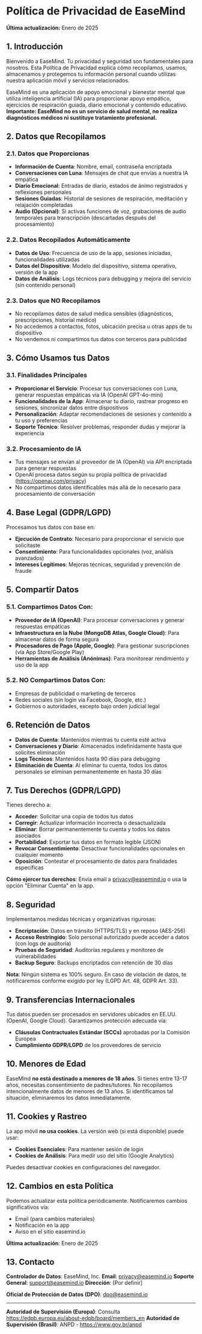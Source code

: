 # Política de Privacidad de EaseMind

**Última actualización:** Enero de 2025

## 1. Introducción

Bienvenido a EaseMind. Tu privacidad y seguridad son fundamentales para nosotros. Esta Política de Privacidad explica cómo recopilamos, usamos, almacenamos y protegemos tu información personal cuando utilizas nuestra aplicación móvil y servicios relacionados.

EaseMind es una aplicación de apoyo emocional y bienestar mental que utiliza inteligencia artificial (IA) para proporcionar apoyo empático, ejercicios de respiración guiada, diario emocional y contenido educativo. **Importante: EaseMind no es un servicio de salud mental, no realiza diagnósticos médicos ni sustituye tratamiento profesional.**

## 2. Datos que Recopilamos

### 2.1. Datos que Proporcionas
- **Información de Cuenta**: Nombre, email, contraseña encriptada
- **Conversaciones con Luna**: Mensajes de chat que envías a nuestra IA empática
- **Diario Emocional**: Entradas de diario, estados de ánimo registrados y reflexiones personales
- **Sesiones Guiadas**: Historial de sesiones de respiración, meditación y relajación completadas
- **Audio (Opcional)**: Si activas funciones de voz, grabaciones de audio temporales para transcripción (descartadas después del procesamiento)

### 2.2. Datos Recopilados Automáticamente
- **Datos de Uso**: Frecuencia de uso de la app, sesiones iniciadas, funcionalidades utilizadas
- **Datos del Dispositivo**: Modelo del dispositivo, sistema operativo, versión de la app
- **Datos de Análisis**: Logs técnicos para debugging y mejora del servicio (sin contenido personal)

### 2.3. Datos que NO Recopilamos
- No recopilamos datos de salud médica sensibles (diagnósticos, prescripciones, historial médico)
- No accedemos a contactos, fotos, ubicación precisa u otras apps de tu dispositivo
- No vendemos ni compartimos tus datos con terceros para publicidad

## 3. Cómo Usamos tus Datos

### 3.1. Finalidades Principales
- **Proporcionar el Servicio**: Procesar tus conversaciones con Luna, generar respuestas empáticas vía IA (OpenAI GPT-4o-mini)
- **Funcionalidades de la App**: Almacenar tu diario, rastrear progreso en sesiones, sincronizar datos entre dispositivos
- **Personalización**: Adaptar recomendaciones de sesiones y contenido a tu uso y preferencias
- **Soporte Técnico**: Resolver problemas, responder dudas y mejorar la experiencia

### 3.2. Procesamiento de IA
- Tus mensajes se envían al proveedor de IA (OpenAI) vía API encriptada para generar respuestas
- OpenAI procesa datos según su propia política de privacidad (https://openai.com/privacy)
- No compartimos datos identificables más allá de lo necesario para procesamiento de conversación

## 4. Base Legal (GDPR/LGPD)

Procesamos tus datos con base en:
- **Ejecución de Contrato**: Necesario para proporcionar el servicio que solicitaste
- **Consentimiento**: Para funcionalidades opcionales (voz, análisis avanzados)
- **Intereses Legítimos**: Mejoras técnicas, seguridad y prevención de fraude

## 5. Compartir Datos

### 5.1. Compartimos Datos Con:
- **Proveedor de IA (OpenAI)**: Para procesar conversaciones y generar respuestas empáticas
- **Infraestructura en la Nube (MongoDB Atlas, Google Cloud)**: Para almacenar datos de forma segura
- **Procesadores de Pago (Apple, Google)**: Para gestionar suscripciones (vía App Store/Google Play)
- **Herramientas de Análisis (Anónimas)**: Para monitorear rendimiento y uso de la app

### 5.2. NO Compartimos Datos Con:
- Empresas de publicidad o marketing de terceros
- Redes sociales (sin login vía Facebook, Google, etc.)
- Gobiernos o autoridades, excepto bajo orden judicial legal

## 6. Retención de Datos

- **Datos de Cuenta**: Mantenidos mientras tu cuenta esté activa
- **Conversaciones y Diario**: Almacenados indefinidamente hasta que solicites eliminación
- **Logs Técnicos**: Mantenidos hasta 90 días para debugging
- **Eliminación de Cuenta**: Al eliminar tu cuenta, todos los datos personales se eliminan permanentemente en hasta 30 días

## 7. Tus Derechos (GDPR/LGPD)

Tienes derecho a:
- **Acceder**: Solicitar una copia de todos tus datos
- **Corregir**: Actualizar información incorrecta o desactualizada
- **Eliminar**: Borrar permanentemente tu cuenta y todos los datos asociados
- **Portabilidad**: Exportar tus datos en formato legible (JSON)
- **Revocar Consentimiento**: Desactivar funcionalidades opcionales en cualquier momento
- **Oposición**: Contestar el procesamiento de datos para finalidades específicas

**Cómo ejercer tus derechos**: Envía email a privacy@easemind.io o usa la opción "Eliminar Cuenta" en la app.

## 8. Seguridad

Implementamos medidas técnicas y organizativas rigurosas:
- **Encriptación**: Datos en tránsito (HTTPS/TLS) y en reposo (AES-256)
- **Acceso Restringido**: Solo personal autorizado puede acceder a datos (con logs de auditoría)
- **Pruebas de Seguridad**: Auditorías regulares y monitoreo de vulnerabilidades
- **Backup Seguro**: Backups encriptados con retención de 30 días

**Nota**: Ningún sistema es 100% seguro. En caso de violación de datos, te notificaremos conforme exigido por ley (LGPD Art. 48, GDPR Art. 33).

## 9. Transferencias Internacionales

Tus datos pueden ser procesados en servidores ubicados en EE.UU. (OpenAI, Google Cloud). Garantizamos protección adecuada vía:
- **Cláusulas Contractuales Estándar (SCCs)** aprobadas por la Comisión Europea
- **Cumplimiento GDPR/LGPD** de los proveedores de servicio

## 10. Menores de Edad

EaseMind **no está destinado a menores de 18 años**. Si tienes entre 13-17 años, necesitas consentimiento de padres/tutores. No recopilamos intencionalmente datos de menores de 13 años. Si identificamos tal situación, eliminaremos los datos inmediatamente.

## 11. Cookies y Rastreo

La app móvil **no usa cookies**. La versión web (si está disponible) puede usar:
- **Cookies Esenciales**: Para mantener sesión de login
- **Cookies de Análisis**: Para medir uso del sitio (Google Analytics)

Puedes desactivar cookies en configuraciones del navegador.

## 12. Cambios en esta Política

Podemos actualizar esta política periódicamente. Notificaremos cambios significativos vía:
- Email (para cambios materiales)
- Notificación en la app
- Aviso en el sitio easemind.io

**Última actualización**: Enero de 2025

## 13. Contacto

**Controlador de Datos**: EaseMind, Inc.
**Email**: privacy@easemind.io
**Soporte General**: support@easemind.io
**Dirección**: [Por definir]

**Oficial de Protección de Datos (DPO)**: dpo@easemind.io

---

**Autoridad de Supervisión (Europa)**: Consulta https://edpb.europa.eu/about-edpb/board/members_en
**Autoridad de Supervisión (Brasil)**: ANPD - https://www.gov.br/anpd